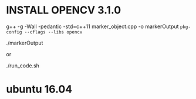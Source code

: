 # INSTALL OPENCV 3.1.0

g++ -g -Wall -pedantic -std=c++11 marker_object.cpp -o markerOutput `pkg-config --cflags --libs opencv`

./markerOutput


or 

./run_code.sh


# ubuntu 16.04
